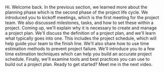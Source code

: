Hi. Welcome back. In the previous section, we learned more about the planning phase which is the second phase of the project life cycle. We introduced you to kickoff meetings, which is the first meeting for the project team. We also discussed milestones, tasks, and how to set these within a project. Coming up, we'll explain why it is necessary to create and manage a project plan. We'll discuss the definition of a project plan, and we'll learn what typically goes into one. This includes the project schedule, which will help guide your team to the finish line. We'll also share how to use time estimation methods to prevent project failure. We'll introduce you to a few time estimation techniques which can help you build an accurate project schedule. Finally, we'll examine tools and best practices you can use to build out a project plan. Ready to get started? Meet me in the next video.